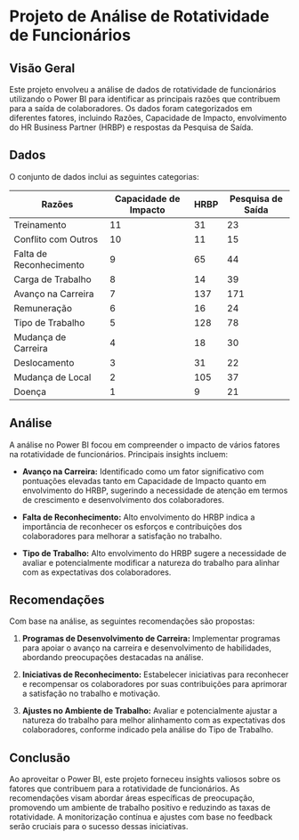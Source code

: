 # Projeto de Análise de Rotatividade de Funcionários

## Visão Geral

Este projeto envolveu a análise de dados de rotatividade de funcionários utilizando o Power BI para identificar as principais razões que contribuem para a saída de colaboradores. Os dados foram categorizados em diferentes fatores, incluindo Razões, Capacidade de Impacto, envolvimento do HR Business Partner (HRBP) e respostas da Pesquisa de Saída.

## Dados

O conjunto de dados inclui as seguintes categorias:

| Razões               | Capacidade de Impacto | HRBP | Pesquisa de Saída |
|-----------------------|-------------------|------|-------------|
| Treinamento              | 11                | 31   | 23          |
| Conflito com Outros  | 10                | 11   | 15          |
| Falta de Reconhecimento   | 9                 | 65   | 44          |
| Carga de Trabalho              | 8                 | 14   | 39          |
| Avanço na Carreira    | 7                 | 137  | 171         |
| Remuneração                   | 6                 | 16   | 24          |
| Tipo de Trabalho          | 5                 | 128  | 78          |
| Mudança de Carreira         | 4                 | 18   | 30          |
| Deslocamento               | 3                 | 31   | 22          |
| Mudança de Local            | 2                 | 105  | 37          |
| Doença               | 1                 | 9    | 21          |

## Análise

A análise no Power BI focou em compreender o impacto de vários fatores na rotatividade de funcionários. Principais insights incluem:

- **Avanço na Carreira:** Identificado como um fator significativo com pontuações elevadas tanto em Capacidade de Impacto quanto em envolvimento do HRBP, sugerindo a necessidade de atenção em termos de crescimento e desenvolvimento dos colaboradores.

- **Falta de Reconhecimento:** Alto envolvimento do HRBP indica a importância de reconhecer os esforços e contribuições dos colaboradores para melhorar a satisfação no trabalho.

- **Tipo de Trabalho:** Alto envolvimento do HRBP sugere a necessidade de avaliar e potencialmente modificar a natureza do trabalho para alinhar com as expectativas dos colaboradores.

## Recomendações

Com base na análise, as seguintes recomendações são propostas:

1. **Programas de Desenvolvimento de Carreira:** Implementar programas para apoiar o avanço na carreira e desenvolvimento de habilidades, abordando preocupações destacadas na análise.

2. **Iniciativas de Reconhecimento:** Estabelecer iniciativas para reconhecer e recompensar os colaboradores por suas contribuições para aprimorar a satisfação no trabalho e motivação.

3. **Ajustes no Ambiente de Trabalho:** Avaliar e potencialmente ajustar a natureza do trabalho para melhor alinhamento com as expectativas dos colaboradores, conforme indicado pela análise do Tipo de Trabalho.

## Conclusão

Ao aproveitar o Power BI, este projeto forneceu insights valiosos sobre os fatores que contribuem para a rotatividade de funcionários. As recomendações visam abordar áreas específicas de preocupação, promovendo um ambiente de trabalho positivo e reduzindo as taxas de rotatividade. A monitorização contínua e ajustes com base no feedback serão cruciais para o sucesso dessas iniciativas.
